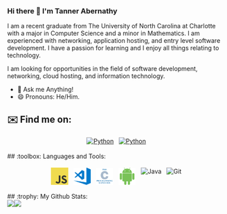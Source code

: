 ### Hi there :wave: I'm Tanner Abernathy

I am a recent graduate from The University of North Carolina at Charlotte with a major in Computer Science and a minor in Mathematics. I am experienced with networking, application hosting, and entry level software development. I have a passion for learning and I enjoy all things relating to technology.

I am looking for opportunities in the field of software development, networking, cloud hosting, and information technology.

- :speech_balloon: Ask me Anything!
- :smile: Pronouns: He/Him.

## :envelope: Find me on:


<p align="center">
 <a href="https://www.linkedin.com/in/tabernathy021/" target="_blank" rel="noopener noreferrer"> <img src="https://cdn.jsdelivr.net/npm/simple-icons@v3/icons/linkedin.svg" alt="Python" height="40" style="vertical-align:top; margin:4px"></a>
 <a href="mailto:tabernathy8@gmail.com"> <img src="https://cdn.jsdelivr.net/npm/simple-icons@v3/icons/gmail.svg" alt="Python" height="40" style="vertical-align:top; margin:4px"></a>
</p>
## :toolbox: Languages and Tools:
<p align="center">
<img src="https://raw.githubusercontent.com/github/explore/80688e429a7d4ef2fca1e82350fe8e3517d3494d/topics/javascript/javascript.png" alt="Javascript" height="40" style="vertical-align:top; margin:4px">
<img src="https://raw.githubusercontent.com/github/explore/80688e429a7d4ef2fca1e82350fe8e3517d3494d/topics/visual-studio-code/visual-studio-code.png" alt="VS Code" height="40" style="vertical-align:top; margin:4px">
<img src="https://raw.githubusercontent.com/github/explore/80688e429a7d4ef2fca1e82350fe8e3517d3494d/topics/c/c.png" alt="C" height="40" style="vertical-align:top; margin:4px">
<img src="https://raw.githubusercontent.com/github/explore/80688e429a7d4ef2fca1e82350fe8e3517d3494d/topics/android/android.png" alt="Android" height="40" style="vertical-align:top; margin:4px">
<img src="https://upload.wikimedia.org/wikipedia/en/3/30/Java_programming_language_logo.svg" alt="Java" height="40" style="vertical-align:top; margin:4px">
<img src="https://camo.githubusercontent.com/ce9c7a173f38722e129d5ae832a11c928ff72683fae74cbcb9fff41fd9957e63/68747470733a2f2f75706c6f61642e77696b696d656469612e6f72672f77696b6970656469612f636f6d6d6f6e732f7468756d622f332f33662f4769745f69636f6e2e7376672f3130323470782d4769745f69636f6e2e7376672e706e67" alt="Git" height="40" style="vertical-align:top; margin:4px">
</p>
## :trophy: My Github Stats:
<!--
[![Top Langs](https://github-readme-stats.vercel.app/api/top-langs/?username=tabernathy8&layout=compact&langs_count=10)](https://github.com/tabernathy8/github-readme-stats)    
![Will's github stats](https://github-readme-stats.vercel.app/api?username=tabernathy8&show_icons=true)
-->
<div>
<a href="https://github-readme-stats.vercel.app/api?username=tabernathy8&show_icons=true">
  <img  align="left" src="https://github-readme-stats.vercel.app/api?username=tabernathy8&show_icons=true" />
</a>
<a href="https://github-readme-stats.vercel.app/api/top-langs/?username=tabernathy8&layout=compact&langs_count=10)">
  <img align="left" src="https://github-readme-stats.vercel.app/api/top-langs/?username=tabernathy8&layout=compact&langs_count=10)" />
</a>
</div>
